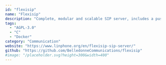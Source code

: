 ```yaml
---
id: "flexisip"
name: "Flexisip"
description: "Complete, modular and scalable SIP server, includes a push gateway, to deliver SIP incoming calls or text messages on mobile device platforms where push notifications are required to receive information when the app is not active in the foreground."
tags:
  - "AGPL-3.0"
  - "C"
  - "Docker"
category: "Communication"
website: "https://www.linphone.org/en/flexisip-sip-server/"
github: "https://github.com/BelledonneCommunications/flexisip"
#image: "/placeholder.svg?height=300&width=400"
---
```


